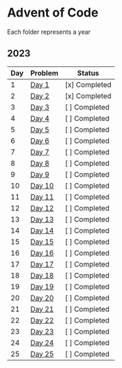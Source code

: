 # Advent of Code

Each folder represents a year

## 2023

| Day | Problem                                   | Status       |
|-----|-------------------------------------------|--------------|
| 1   | [Day 1](Link_to_2023/01)                  | [x] Completed|
| 2   | [Day 2](Link_to_2023/02)                  | [x] Completed|
| 3   | [Day 3](Link_to_2023/03)                  | [ ] Completed|
| 4   | [Day 4](Link_to_2023/04)                  | [ ] Completed|
| 5   | [Day 5](Link_to_2023/05)                  | [ ] Completed|
| 6   | [Day 6](Link_to_2023/06)                  | [ ] Completed|
| 7   | [Day 7](Link_to_2023/07)                  | [ ] Completed|
| 8   | [Day 8](Link_to_2023/08)                  | [ ] Completed|
| 9   | [Day 9](Link_to_2023/09)                  | [ ] Completed|
| 10  | [Day 10](Link_to_2023/10)                 | [ ] Completed|
| 11  | [Day 11](Link_to_2023/11)                 | [ ] Completed|
| 12  | [Day 12](Link_to_2023/12)                 | [ ] Completed|
| 13  | [Day 13](Link_to_2023/13)                 | [ ] Completed|
| 14  | [Day 14](Link_to_2023/14)                 | [ ] Completed|
| 15  | [Day 15](Link_to_2023/15)                 | [ ] Completed|
| 16  | [Day 16](Link_to_2023/16)                 | [ ] Completed|
| 17  | [Day 17](Link_to_2023/17)                 | [ ] Completed|
| 18  | [Day 18](Link_to_2023/18)                 | [ ] Completed|
| 19  | [Day 19](Link_to_2023/19)                 | [ ] Completed|
| 20  | [Day 20](Link_to_2023/20)                 | [ ] Completed|
| 21  | [Day 21](Link_to_2023/21)                 | [ ] Completed|
| 22  | [Day 22](Link_to_2023/22)                 | [ ] Completed|
| 23  | [Day 23](Link_to_2023/23)                 | [ ] Completed|
| 24  | [Day 24](Link_to_2023/24)                 | [ ] Completed|
| 25  | [Day 25](Link_to_2023/25)                 | [ ] Completed|

